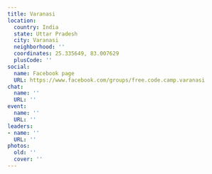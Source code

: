 ```yaml
---
title: Varanasi
location:
  country: India
  state: Uttar Pradesh
  city: Varanasi
  neighborhood: ''
  coordinates: 25.335649, 83.007629
  plusCode: ''
social:
  name: Facebook page
  URL: https://www.facebook.com/groups/free.code.camp.varanasi
chat:
  name: ''
  URL: ''
event:
  name: ''
  URL: ''
leaders:
- name: ''
  URL: ''
photos:
  old: ''
  cover: ''
---
```

